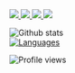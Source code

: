 <a href="https://www.linkedin.com/in/mutlu-eren-5991m/" alt="LinkedIn">
        <img src="https://img.shields.io/badge/-LinkedIn-blue?style=flat-square&logo=linkedin" />
</a>
<a href="https://stackoverflow.com/users/12008735/meren?tab=profile" alt="StackOverflow">
        <img src="https://img.shields.io/badge/-StackOverflow-FE7A16?style=flat-square&logo=stack-overflow&logoColor=white" />
</a>
<a href="https://twitter.com/mutlueren01" alt="Twitter">
        <img src="https://img.shields.io/badge/-Twitter-2be2fd?style=flat-square&logo=twitter&logoColor=white" />
</a>
<a href="https://mutlueren.github.io" alt="website">
        <img src="https://img.shields.io/badge/-Blog-242424?style=flat-square&logo=circle&logoColor=white" />
</a>


![Github stats](https://github-readme-stats.vercel.app/api?username=mutlueren&show_icons=true)
![]()  
[![Languages](https://github-readme-stats.vercel.app/api/top-langs/?username=mutlueren)](https://github.com/mutlueren/github-readme-stats)


![Profile views](https://gpvc.arturio.dev/mutlueren?style=plastic)  

